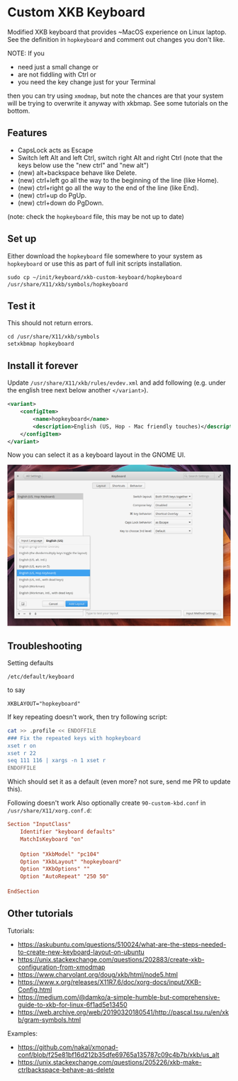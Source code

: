 # Custom XKB Keyboard

Modified XKB keyboard that provides ~MacOS experience on Linux laptop.
See the definition in `hopkeyboard` and comment out changes you don't like.

NOTE: If you
 - need just a small change or
 - are not fiddling with Ctrl or
 - you need the key change just for your Terminal

then you can try using `xmodmap`, but note the chances are that
your system will be trying to overwrite it anyway with xkbmap. See some tutorials on the bottom.

## Features

- CapsLock acts as Escape
- Switch left Alt and left Ctrl, switch right Alt and right Ctrl (note that the keys below use the "new ctrl" and "new alt")
- (new) alt+backspace behave like Delete.
- (new) ctrl+left go all the way to the beginning of the line (like Home).
- (new) ctrl+right go all the way to the end of the line (like End).
- (new) ctrl+up do PgUp.
- (new) ctrl+down do PgDown.

(note: check the `hopkeyboard` file, this may be not up to date)

## Set up
Either download the `hopkeyboard` file somewhere to your system as `hopkeyboard` or use 
this as part of full init scripts installation. 
```
sudo cp ~/init/keyboard/xkb-custom-keyboard/hopkeyboard /usr/share/X11/xkb/symbols/hopkeyboard
```

## Test it
This should not return errors.
```
cd /usr/share/X11/xkb/symbols
setxkbmap hopkeyboard
```

## Install it forever

Update `/usr/share/X11/xkb/rules/evdev.xml` and add following (e.g. under the english tree next below another `</variant>`).

```xml
<variant>
    <configItem>
        <name>hopkeyboard</name>
        <description>English (US, Hop - Mac friendly touches)</description>
    </configItem>
</variant>
```

Now you can select it as a keyboard layout in the GNOME UI.

![GNOME keyboard config dialog](keyboard-config-screenshot.png)


## Troubleshooting

Setting defaults
```
/etc/default/keyboard
```
to say
```
XKBLAYOUT="hopkeyboard"
```

If key repeating doesn't work, then try following script:
```sh
cat >> .profile << ENDOFFILE
### Fix the repeated keys with hopkeyboard
xset r on
xset r 22
seq 111 116 | xargs -n 1 xset r
ENDOFFILE
```


Which should set it as a default (even more? not sure, send me PR to update this).

Following doesn't work
Also optionally create `90-custom-kbd.conf` in `/usr/share/X11/xorg.conf.d`:
```conf
Section "InputClass"
    Identifier "keyboard defaults"
    MatchIsKeyboard "on"

    Option "XkbModel" "pc104"
    Option "XkbLayout" "hopkeyboard"
    Option "XKbOptions" ""
    Option "AutoRepeat" "250 50"

EndSection
```


## Other tutorials
Tutorials:
 - https://askubuntu.com/questions/510024/what-are-the-steps-needed-to-create-new-keyboard-layout-on-ubuntu
 - https://unix.stackexchange.com/questions/202883/create-xkb-configuration-from-xmodmap
 - https://www.charvolant.org/doug/xkb/html/node5.html
 - https://www.x.org/releases/X11R7.6/doc/xorg-docs/input/XKB-Config.html
 - https://medium.com/@damko/a-simple-humble-but-comprehensive-guide-to-xkb-for-linux-6f1ad5e13450
 - https://web.archive.org/web/20190320180541/http://pascal.tsu.ru/en/xkb/gram-symbols.html

Examples:
 - https://github.com/nakal/xmonad-conf/blob/f25e81bf16d212b35dfe69765a135787c09c4b7b/xkb/us_alt
 - https://unix.stackexchange.com/questions/205226/xkb-make-ctrlbackspace-behave-as-delete
